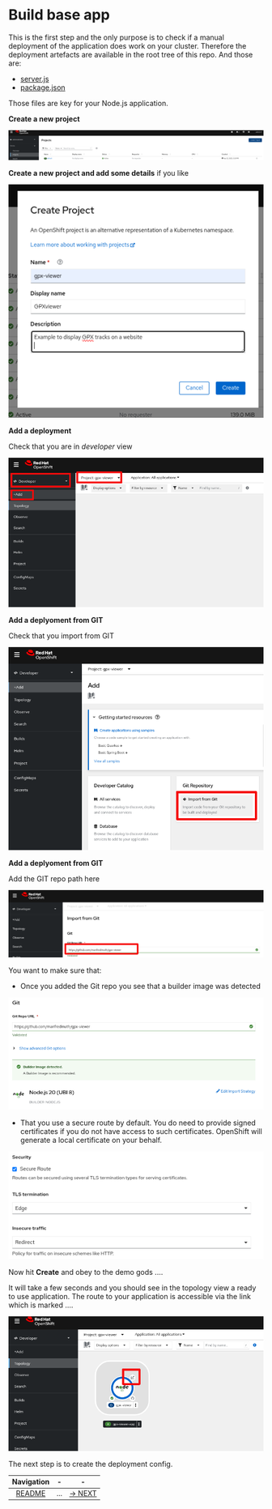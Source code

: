 # Build base app

This is the first step and the only purpose is to check if a manual deployment of the application does work on your cluster. Therefore the deployment artefacts are available in the root tree of this repo. And those are:
* [server.js](../server.js)
* [package.json](../package.json)

Those files are key for your Node.js application.

**Create a new project**

![GPX viewer create new project](../images/gpx-viewer-01.png)

**Create a new project and add some details** if you like

![GPX viewer create new project](../images/gpx-viewer-02.png)

**Add a deployment**

Check that you are in *developer* view

![GPX viewer create new project](../images/gpx-viewer-03.png)

**Add a deplyoment from GIT**

Check that you import from GIT

![GPX viewer create new project](../images/gpx-viewer-04.png)

**Add a deplyoment from GIT**

Add the GIT repo path here

![GPX viewer create new project](../images/gpx-viewer-05.png)

You want to make sure that:
* Once you added the Git repo you see that a builder image was detected

![GPX viewer image builder info](../images/gpx-viewer-06.png)

* That you use a secure route by default. You do need to provide signed certificates if you do not have access to such certificates. OpenShift will generate a local certificate on your behalf.

![GPX viewer TLS](../images/gpx-viewer-07.png)

Now hit **Create** and obey to the demo gods ....

It will take a few seconds and you should see in the topology view a ready to use application. The route to your application is accessible via the link which is marked ....

![GPX app deployment](../images/gpx-viewer-08.png)

The next step is to create the deployment config.

|Navigation|-|-|
|:-------:|:-------:|:-------:|
|[README](../README.md)|...|[-> NEXT](./2-base-create-artefacts.md)|
